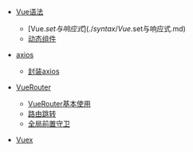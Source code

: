 - [Vue语法]()
    - [Vue.$set与响应式](./syntax/Vue.$set与响应式.md)
    - [动态组件](./syntax/动态组件.md)

- [axios]()
    - [封装axios](./axios/封装axios.md)

- [VueRouter]()
    - [VueRouter基本使用](./router/VueRouter基本使用.md)
    - [路由跳转](./router/路由跳转.md)
    - [全局前置守卫](./router/全局前置守卫.md)

- [Vuex]()
